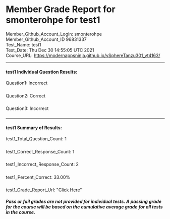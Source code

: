 # Member Grade Report for smonterohpe for test1  
   
Member_Github_Account_Login: smonterohpe  
Member_Github_Account_ID 96831337  
Test_Name: test1  
Test_Date: Thu Dec 30 14:55:05 UTC 2021  
Course_URL: https://modernappsninja.github.io/vSphereTanzu301_vt4163/  
   
---  
#### test1 Individual Question Results:  
Question1: Incorrect  
#####  
Question2: Correct  
#####  
Question3: Incorrect  
#####  
---  
#### test1 Summary of Results:  
test1_Total_Question_Count: 1  
#####  
test1_Correct_Response_Count: 1  
#####  
test1_Incorrect_Response_Count: 2  
#####  
test1_Percent_Correct: 33.00%  
#####  
test1_Grade_Report_Url: "[Click Here](https://github.com/modernappsninjas/smonterohpe/blob/main/static/userdata/courses/vSphereTanzu301_vt4163/grade_report.pr394.test1.md)"
##### Pass or fail grades are not provided for individual tests. A passing grade for the course will be based on the cumulative average grade for all tests in the course.  

